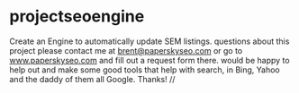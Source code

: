 # projectseoengine
Create an Engine to automatically update SEM listings.
questions about this project please contact me at brent@paperskyseo.com
or go to www.paperskyseo.com and fill out a request form there.
would be happy to help out and make some good tools that help with search, in Bing, Yahoo and the daddy of them all Google.
Thanks!
//

